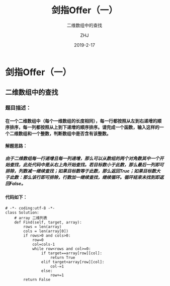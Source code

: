 ﻿---
layout:     post                    # 使用的布局（不需要改）
title:      剑指Offer（一）         # 标题 
subtitle:   二维数组中的查找        #副标题
date:       2019-2-17               # 时间
author:     ZHJ                     # 作者
header-img: img/post_bg_1.jpg    #这篇文章标题背景图片
catalog: true                       # 是否归档
tags:                               #标签
    - 剑指Offer
---

# 剑指Offer（一）
## 二维数组中的查找
### 题目描述：
####  在一个二维数组中（每个一维数组的长度相同），每一行都按照从左到右递增的顺序排序，每一列都按照从上到下递增的顺序排序。请完成一个函数，输入这样的一个二维数组和一个整数，判断数组中是否含有该整数。
#### 解题思路：　　
##### 由于二维数组每一行递增且每一列递增，那么可以从数组的两个对角数其中一个开始查找，此处代码中是从右上角开始查找。若目标数小于此数，那么最后一列即可排除，列数减一继续查找；如果目标数等于此数，那么返回True；如果目标数大于此数：那么该行即可排除，行数加一继续查找，继续循环。循环结束未找到即返回False。
#### 代码如下：
```
# -*- coding:utf-8 -*-
class Solution:
    # array 二维列表
    def Find(self, target, array):
        rows = len(array)
        cols = len(array[0])
        if rows>0 and cols>0:
            row=0
            col=cols-1
            while row<rows and col>=0:
                if target==array[row][col]:
                    return True
                elif target<array[row][col]:
                    col-=1
                else:
                    row+=1
        return False
```